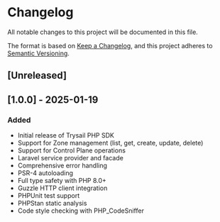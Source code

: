 # Changelog

All notable changes to this project will be documented in this file.

The format is based on [Keep a Changelog](https://keepachangelog.com/en/1.0.0/),
and this project adheres to [Semantic Versioning](https://semver.org/spec/v2.0.0.html).

## [Unreleased]

## [1.0.0] - 2025-01-19

### Added
- Initial release of Trysail PHP SDK
- Support for Zone management (list, get, create, update, delete)
- Support for Control Plane operations
- Laravel service provider and facade
- Comprehensive error handling
- PSR-4 autoloading
- Full type safety with PHP 8.0+
- Guzzle HTTP client integration
- PHPUnit test support
- PHPStan static analysis
- Code style checking with PHP_CodeSniffer